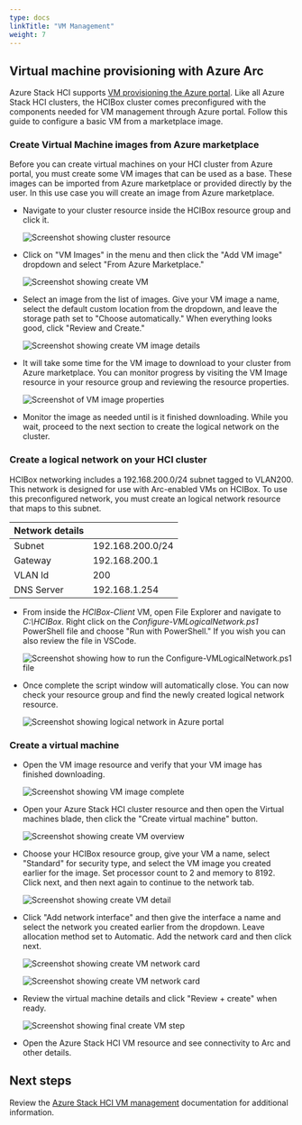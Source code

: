 ```yaml
---
type: docs
linkTitle: "VM Management"
weight: 7
---
```


## Virtual machine provisioning with Azure Arc

Azure Stack HCI supports [VM provisioning the Azure portal](https://learn.microsoft.com/azure-stack/hci/manage/manage-arc-virtual-machines). Like all Azure Stack HCI clusters, the HCIBox cluster comes preconfigured with the components needed for VM management through Azure portal. Follow this guide to configure a basic VM from a marketplace image.

### Create Virtual Machine images from Azure marketplace

Before you can create virtual machines on your HCI cluster from Azure portal, you must create some VM images that can be used as a base. These images can be imported from Azure marketplace or provided directly by the user. In this use case you will create an image from Azure marketplace.

- Navigate to your cluster resource inside the HCIBox resource group and click it.

  ![Screenshot showing cluster resource](./hcicluster_rg.png)

- Click on "VM Images" in the menu and then click the "Add VM image" dropdown and select "From Azure Marketplace."

  ![Screenshot showing create VM](./add_image_from_marketplace.png)

- Select an image from the list of images. Give your VM image a name, select the default custom location from the dropdown, and leave the storage path set to "Choose automatically." When everything looks good, click "Review and Create."

  ![Screenshot showing create VM image details](./vm_image_review_create.png)

- It will take some time for the VM image to download to your cluster from Azure marketplace. You can monitor progress by visiting the VM Image resource in your resource group and reviewing the resource properties.

  ![Screenshot of VM image properties](./monitor_vm_image_progress.png)

- Monitor the image as needed until is it finished downloading. While you wait, proceed to the next section to create the logical network on the cluster.

### Create a logical network on your HCI cluster

HCIBox networking includes a 192.168.200.0/24 subnet tagged to VLAN200. This network is designed for use with Arc-enabled VMs on HCIBox. To use this preconfigured network, you must create an logical network resource that maps to this subnet.

  | Network details |                  |
  | ---------- | --------------------- |
  | Subnet     | 192.168.200.0/24      |
  | Gateway    | 192.168.200.1         |
  | VLAN Id    | 200                   |
  | DNS Server | 192.168.1.254         |

- From inside the _HCIBox-Client_ VM, open File Explorer and navigate to _C:\HCIBox_. Right click on the _Configure-VMLogicalNetwork.ps1_ PowerShell file and choose "Run with PowerShell." If you wish you can also review the file in VSCode.

  ![Screenshot showing how to run the Configure-VMLogicalNetwork.ps1 file](./run_with_powershell.png)

- Once complete the script window will automatically close. You can now check your resource group and find the newly created logical network resource.

  ![Screenshot showing logical network in Azure portal](./logical_network.png)

### Create a virtual machine

- Open the VM image resource and verify that your VM image has finished downloading.

  ![Screenshot showing VM image complete](./monitor_vm_image_available.png)

- Open your Azure Stack HCI cluster resource and then open the Virtual machines blade, then click the "Create virtual machine" button.

  ![Screenshot showing create VM overview](./create_vm.png)

- Choose your HCIBox resource group, give your VM a name, select "Standard" for security type, and select the VM image you created earlier for the image. Set processor count to 2 and memory to 8192. Click next, and then next again to continue to the network tab.

  ![Screenshot showing create VM detail](./create_vm_detail_1.png)

- Click "Add network interface" and then give the interface a name and select the network you created earlier from the dropdown. Leave allocation method set to Automatic. Add the network card and then click next.

  ![Screenshot showing create VM network card](./create_vm_detail_vnic.png)

  ![Screenshot showing create VM network card](./create_vm_detail_add_vnic.png)

- Review the virtual machine details and click "Review + create" when ready.

  ![Screenshot showing final create VM step](./vm_image_review_create.png)

- Open the Azure Stack HCI VM resource and see connectivity to Arc and other details.

## Next steps

Review the [Azure Stack HCI VM management](https://learn.microsoft.com/azure-stack/hci/manage/azure-arc-enabled-virtual-machines#what-is-azure-arc-resource-bridge) documentation for additional information.
